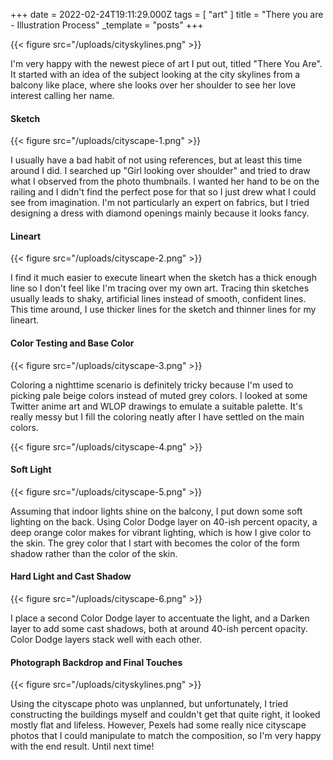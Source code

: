 +++
date = 2022-02-24T19:11:29.000Z
tags = [ "art" ]
title = "There you are - Illustration Process"
_template = "posts"
+++

{{< figure src="/uploads/cityskylines.png" >}}

I'm very happy with the newest piece of art I put out, titled "There You Are". It started with an idea of the subject looking at the city skylines from a balcony like place, where she looks over her shoulder to see her love interest calling her name.

#### Sketch

{{< figure src="/uploads/cityscape-1.png" >}}

I usually have a bad habit of not using references, but at least this time around I did. I searched up "Girl looking over shoulder" and tried to draw what I observed from the photo thumbnails. I wanted her hand to be on the railing and I didn't find the perfect pose for that so I just drew what I could see from imagination. I'm not particularly an expert on fabrics, but I tried designing a dress with diamond openings mainly because it looks fancy.

#### Lineart

{{< figure src="/uploads/cityscape-2.png" >}}

I find it much easier to execute lineart when the sketch has a thick enough line so I don't feel like I'm tracing over my own art. Tracing thin sketches usually leads to shaky, artificial lines instead of smooth, confident lines. This time around, I use thicker lines for the sketch and thinner lines for my lineart.

#### Color Testing and Base Color

{{< figure src="/uploads/cityscape-3.png" >}}

Coloring a nighttime scenario is definitely tricky because I'm used to picking pale beige colors instead of muted grey colors. I looked at some Twitter anime art and WLOP drawings to emulate a suitable palette. It's really messy but I fill the coloring neatly after I have settled on the main colors.

{{< figure src="/uploads/cityscape-4.png" >}}

#### Soft Light

{{< figure src="/uploads/cityscape-5.png" >}}

Assuming that indoor lights shine on the balcony, I put down some soft lighting on the back. Using Color Dodge layer on 40-ish percent opacity, a deep orange color makes for vibrant lighting, which is how I give color to the skin. The grey color that I start with becomes the color of the form shadow rather than the color of the skin. 

#### Hard Light and Cast Shadow

{{< figure src="/uploads/cityscape-6.png" >}}

I place a second Color Dodge layer to accentuate the light, and a Darken layer to add some cast shadows, both at around 40-ish percent opacity. Color Dodge layers stack well with each other. 

#### Photograph Backdrop and Final Touches 

{{< figure src="/uploads/cityskylines.png" >}}

Using the cityscape photo was unplanned, but unfortunately, I tried constructing the buildings myself and couldn't get that quite right, it looked mostly flat and lifeless. However, Pexels had some really nice cityscape photos that I could manipulate to match the composition, so I'm very happy with the end result. Until next time! 
